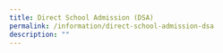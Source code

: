 ```yaml
---
title: Direct School Admission (DSA)
permalink: /information/direct-school-admission-dsa
description: ""
---
```

